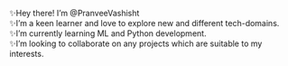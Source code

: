 ✨Hey there! I’m @PranveeVashisht <br/>
✨I’m a keen learner and love to explore new and different tech-domains.</br>
✨I’m currently learning ML and Python development.<br/>
✨I’m looking to collaborate on any projects which are suitable to my interests.<br/>


<!---
PranveeVashisht/PranveeVashisht is a ✨ special ✨ repository because its `README.md` (this file) appears on your GitHub profile.
You can click the Preview link to take a look at your changes.
--->

